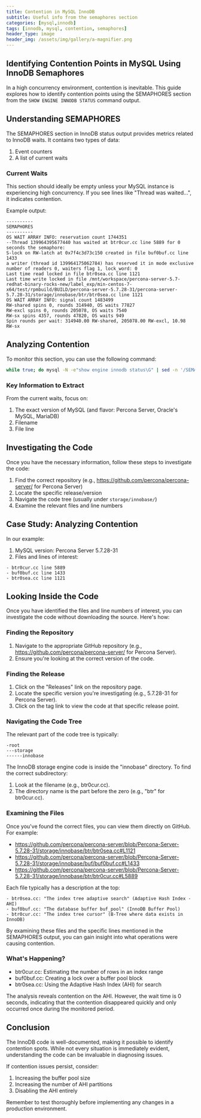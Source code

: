 ```yaml
---
title: Contention in MySQL InnoDB
subtitle: Useful info from the semaphores section
categories: [mysql,innodb]
tags: [innodb, mysql, contention, semaphores]
header_type: image
header_img: /assets/img/gallery/a-magnifier.png
---
```


## Identifying Contention Points in MySQL Using InnoDB Semaphores

In a high concurrency environment, contention is inevitable. This guide explores how to identify contention points using the SEMAPHORES section from the `SHOW ENGINE INNODB STATUS` command output.

## Understanding SEMAPHORES

The SEMAPHORES section in InnoDB status output provides metrics related to InnoDB waits. It contains two types of data:
1. Event counters
2. A list of current waits

### Current Waits

This section should ideally be empty unless your MySQL instance is experiencing high concurrency. If you see lines like "Thread <num> was waited...", it indicates contention.

Example output:

```
----------
SEMAPHORES
----------
OS WAIT ARRAY INFO: reservation count 1744351
--Thread 139964395677440 has waited at btr0cur.cc line 5889 for 0 seconds the semaphore:
S-lock on RW-latch at 0x7f4c3d73c150 created in file buf0buf.cc line 1433
a writer (thread id 139964175062784) has reserved it in mode exclusive
number of readers 0, waiters flag 1, lock_word: 0
Last time read locked in file btr0sea.cc line 1121
Last time write locked in file /mnt/workspace/percona-server-5.7-redhat-binary-rocks-new/label_exp/min-centos-7-x64/test/rpmbuild/BUILD/percona-server-5.7.28-31/percona-server-5.7.28-31/storage/innobase/btr/btr0sea.cc line 1121
OS WAIT ARRAY INFO: signal count 1483499
RW-shared spins 0, rounds 314940, OS waits 77827
RW-excl spins 0, rounds 205078, OS waits 7540
RW-sx spins 4357, rounds 47820, OS waits 949
Spin rounds per wait: 314940.00 RW-shared, 205078.00 RW-excl, 10.98 RW-sx
```

## Analyzing Contention

To monitor this section, you can use the following command:

```bash
while true; do mysql -N -e"show engine innodb status\G" | sed -n '/SEMAPHORES/,/TRANSACTIONS/p'; sleep 1; done
```

### Key Information to Extract

From the current waits, focus on:
1. The exact version of MySQL (and flavor: Percona Server, Oracle's MySQL, MariaDB)
2. Filename
3. File line

## Investigating the Code

Once you have the necessary information, follow these steps to investigate the code:

1. Find the correct repository (e.g., https://github.com/percona/percona-server/ for Percona Server)
2. Locate the specific release/version
3. Navigate the code tree (usually under `storage/innobase/`)
4. Examine the relevant files and line numbers

## Case Study: Analyzing Contention

In our example:

1. MySQL version: Percona Server 5.7.28-31
2. Files and lines of interest:

```
- btr0cur.cc line 5889
- buf0buf.cc line 1433
- btr0sea.cc line 1121
```  

## Looking Inside the Code

Once you have identified the files and line numbers of interest, you can investigate the code without downloading the source. Here's how:

### Finding the Repository

1. Navigate to the appropriate GitHub repository (e.g., https://github.com/percona/percona-server/ for Percona Server).
2. Ensure you're looking at the correct version of the code.

### Finding the Release

1. Click on the "Releases" link on the repository page.
2. Locate the specific version you're investigating (e.g., 5.7.28-31 for Percona Server).
3. Click on the tag link to view the code at that specific release point.

### Navigating the Code Tree

The relevant part of the code tree is typically:

```
-root
---storage
------innobase
```

The InnoDB storage engine code is inside the "innobase" directory. To find the correct subdirectory:

1. Look at the filename (e.g., btr0cur.cc).
2. The directory name is the part before the zero (e.g., "btr" for btr0cur.cc).

### Examining the Files

Once you've found the correct files, you can view them directly on GitHub. For example:

<ul>
<li><a href="https://github.com/percona/percona-server/blob/Percona-Server-5.7.28-31/storage/innobase/btr/btr0sea.cc#L1121" target="_blank">https://github.com/percona/percona-server/blob/Percona-Server-5.7.28-31/storage/innobase/btr/btr0sea.cc#L1121</a></li>
<li><a href="https://github.com/percona/percona-server/blob/Percona-Server-5.7.28-31/storage/innobase/buf/buf0buf.cc#L1433" target="_blank">https://github.com/percona/percona-server/blob/Percona-Server-5.7.28-31/storage/innobase/buf/buf0buf.cc#L1433</a></li>
<li><a href="https://github.com/percona/percona-server/blob/Percona-Server-5.7.28-31/storage/innobase/btr/btr0cur.cc#L5889" target="_blank">https://github.com/percona/percona-server/blob/Percona-Server-5.7.28-31/storage/innobase/btr/btr0cur.cc#L5889</a></li>
</ul>

Each file typically has a description at the top:

```
- btr0sea.cc: "The index tree adaptive search" (Adaptive Hash Index - AHI)
- buf0buf.cc: "The database buffer buf_pool" (InnoDB Buffer Pool)
- btr0cur.cc: "The index tree cursor" (B-Tree where data exists in InnoDB)
```

By examining these files and the specific lines mentioned in the SEMAPHORES output, you can gain insight into what operations were causing contention.

### What's Happening?

- btr0cur.cc: Estimating the number of rows in an index range
- buf0buf.cc: Creating a lock over a buffer pool block
- btr0sea.cc: Using the Adaptive Hash Index (AHI) for search

The analysis reveals contention on the AHI. However, the wait time is 0 seconds, indicating that the contention disappeared quickly and only occurred once during the monitored period.

## Conclusion

The InnoDB code is well-documented, making it possible to identify contention spots. While not every situation is immediately evident, understanding the code can be invaluable in diagnosing issues.

If contention issues persist, consider:
1. Increasing the buffer pool size
2. Increasing the number of AHI partitions
3. Disabling the AHI entirely

Remember to test thoroughly before implementing any changes in a production environment.


